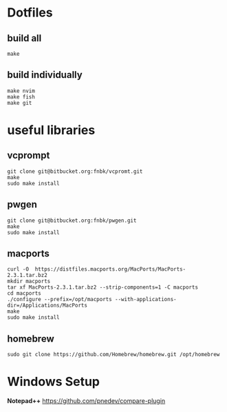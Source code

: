 # Dotfiles

## build all
```
make
```

## build individually
```
make nvim
make fish
make git
```

# useful libraries

## vcprompt
```
git clone git@bitbucket.org:fnbk/vcpromt.git
make
sudo make install
```

## pwgen
```
git clone git@bitbucket.org:fnbk/pwgen.git
make
sudo make install
```

## macports
```
curl -O  https://distfiles.macports.org/MacPorts/MacPorts-2.3.1.tar.bz2
mkdir macports
tar xf MacPorts-2.3.1.tar.bz2 --strip-components=1 -C macports
cd macports
./configure --prefix=/opt/macports --with-applications-dir=/Applications/MacPorts
make
sudo make install
```

## homebrew
```
sudo git clone https://github.com/Homebrew/homebrew.git /opt/homebrew
```


# Windows Setup

**Notepad++**
https://github.com/pnedev/compare-plugin
